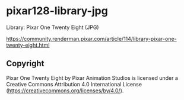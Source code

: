 # pixar128-library-jpg
Library: Pixar One Twenty Eight (JPG)

https://community.renderman.pixar.com/article/114/library-pixar-one-twenty-eight.html

## Copyright
Pixar One Twenty Eight by Pixar Animation Studios is licensed under a Creative Commons Attribution 4.0 International License (https://creativecommons.org/licenses/by/4.0/).
